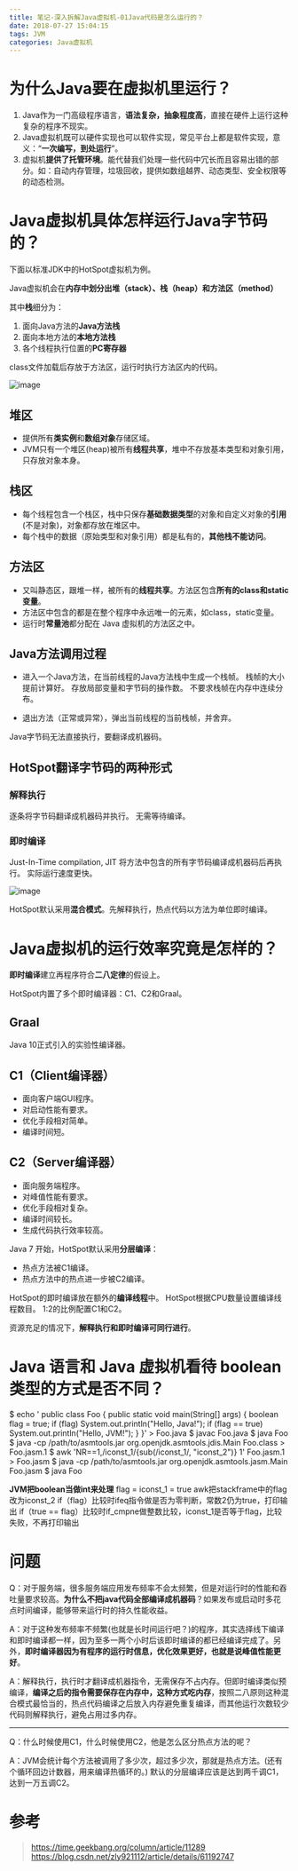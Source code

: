 ```yaml
---
title: 笔记-深入拆解Java虚拟机-01Java代码是怎么运行的？
date: 2018-07-27 15:04:15
tags: JVM
categories: Java虚拟机
---
```


# 为什么Java要在虚拟机里运行？

1. Java作为一门高级程序语言，**语法复杂，抽象程度高**，直接在硬件上运行这种复杂的程序不现实。
2. Java虚拟机既可以硬件实现也可以软件实现，常见平台上都是软件实现，意义：“**一次编写，到处运行**”。
3. 虚拟机**提供了托管环境**。能代替我们处理一些代码中冗长而且容易出错的部分。如：自动内存管理，垃圾回收，提供如数组越界、动态类型、安全权限等的动态检测。

# Java虚拟机具体怎样运行Java字节码的？

下面以标准JDK中的HotSpot虚拟机为例。

Java虚拟机会在**内存中划分出堆（stack）、栈（heap）和方法区（method）**

其中**栈**细分为：
1. 面向Java方法的**Java方法栈**
2. 面向本地方法的**本地方法栈**
3. 各个线程执行位置的**PC寄存器**

class文件加载后存放于方法区，运行时执行方法区内的代码。

![image](http://pcrioz2ch.bkt.clouddn.com/JVM/01/ram.png)

## 堆区

- 提供所有**类实例**和**数组对象**存储区域。
- JVM只有一个堆区(heap)被所有**线程共享**，堆中不存放基本类型和对象引用，只存放对象本身。

## 栈区

- 每个线程包含一个栈区，栈中只保存**基础数据类型**的对象和自定义对象的**引用**(不是对象)，对象都存放在堆区中。
- 每个栈中的数据（原始类型和对象引用）都是私有的，**其他栈不能访问**。

## 方法区
- 又叫静态区，跟堆一样，被所有的**线程共享**。方法区包含**所有的class和static变量**。
- 方法区中包含的都是在整个程序中永远唯一的元素，如class，static变量。
- 运行时**常量池**都分配在 Java 虚拟机的方法区之中。

## Java方法调用过程

- 进入一个Java方法，在当前线程的Java方法栈中生成一个栈帧。
栈帧的大小提前计算好。
存放局部变量和字节码的操作数。
不要求栈帧在内存中连续分布。

- 退出方法（正常或异常），弹出当前线程的当前栈帧，并舍弃。

Java字节码无法直接执行，要翻译成机器码。

## HotSpot翻译字节码的两种形式

###  解释执行
逐条将字节码翻译成机器码并执行。
无需等待编译。

### 即时编译
Just-In-Time compilation, JIT
将方法中包含的所有字节码编译成机器码后再执行。
实际运行速度更快。

![image](http://pcrioz2ch.bkt.clouddn.com/JVM/01/execute_code.png)

HotSpot默认采用**混合模式**。先解释执行，热点代码以方法为单位即时编译。

# Java虚拟机的运行效率究竟是怎样的？

**即时编译**建立再程序符合**二八定律**的假设上。

HotSpot内置了多个即时编译器：C1、C2和Graal。

## Graal

Java 10正式引入的实验性编译器。

## C1（Client编译器）

- 面向客户端GUI程序。
- 对启动性能有要求。
- 优化手段相对简单。
- 编译时间短。

## C2（Server编译器）

- 面向服务端程序。
- 对峰值性能有要求。
- 优化手段相对复杂。
- 编译时间较长。
- 生成代码执行效率较高。

Java 7 开始，HotSpot默认采用**分层编译**：

- 热点方法被C1编译。
- 热点方法中的热点进一步被C2编译。

HotSpot的即时编译放在额外的**编译线程**中。
HotSpot根据CPU数量设置编译线程数目。
1:2的比例配置C1和C2。

资源充足的情况下，**解释执行和即时编译可同行进行**。

# Java 语言和 Java 虚拟机看待 boolean 类型的方式是否不同？

$ echo '
public class Foo {
 public static void main(String[] args) {
  boolean flag = true;
  if (flag) System.out.println("Hello, Java!");
  if (flag == true) System.out.println("Hello, JVM!");
 }
}' &gt; Foo.java
$ javac Foo.java
$ java Foo
$ java -cp /path/to/asmtools.jar org.openjdk.asmtools.jdis.Main Foo.class &gt; Foo.jasm.1
$ awk 'NR==1,/iconst_1/{sub(/iconst_1/, "iconst_2")} 1' Foo.jasm.1 &gt; Foo.jasm
$ java -cp /path/to/asmtools.jar org.openjdk.asmtools.jasm.Main Foo.jasm
$ java Foo

**JVM把boolean当做int来处理**
flag = iconst_1 = true
awk把stackframe中的flag改为iconst_2
if（flag）比较时ifeq指令做是否为零判断，常数2仍为true，打印输出
if（true == flag）比较时if_cmpne做整数比较，iconst_1是否等于flag，比较失败，不再打印输出

# 问题

Q：对于服务端，很多服务端应用发布频率不会太频繁，但是对运行时的性能和吞吐量要求较高。**为什么不把java代码全部编译成机器码**？如果发布或启动时多花点时间编译，能够带来运行时的持久性能收益。

A：对于这种发布频率不频繁(也就是长时间运行吧？)的程序，其实选择线下编译和即时编译都一样，因为至多一两个小时后该即时编译的都已经编译完成了。另外，**即时编译器因为有程序的运行时信息，优化效果更好，也就是说峰值性能更好**。

A：解释执行，执行时才翻译成机器指令，无需保存不占内存。但即时编译类似预编译，**编译之后的指令需要保存在内存中，这种方式吃内存**，按照二八原则这种混合模式最恰当的，热点代码编译之后放入内存避免重复编译，而其他运行次数较少代码则解释执行，避免占用过多内存。

***

Q：什么时候使用C1，什么时候使用C2，他是怎么区分热点方法的呢？

A：JVM会统计每个方法被调用了多少次，超过多少次，那就是热点方法。(还有个循环回边计数器，用来编译热循环的。)
默认的分层编译应该是达到两千调C1，达到一万五调C2。

# 参考
> https://time.geekbang.org/column/article/11289
> https://blog.csdn.net/zly921112/article/details/61192747